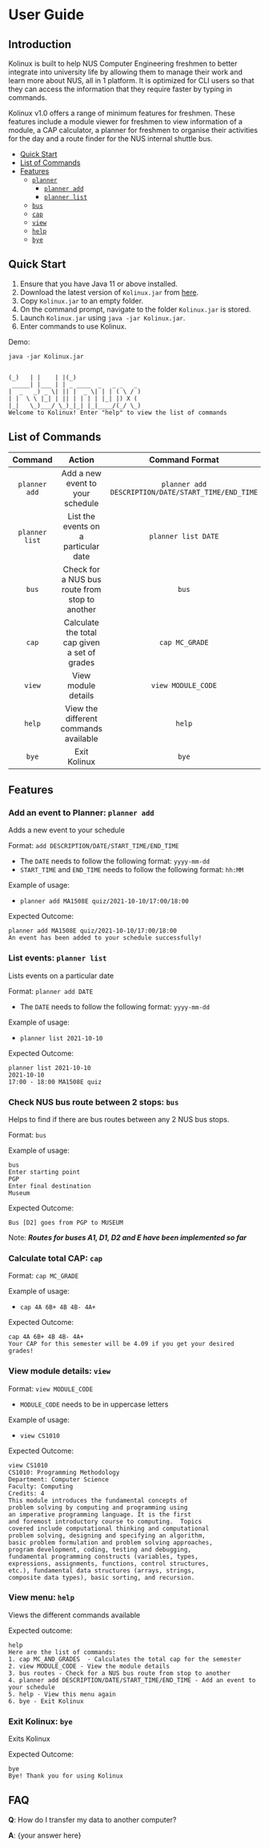 # User Guide

## Introduction

Kolinux is built to help NUS Computer Engineering freshmen to better integrate into university life 
by allowing them to manage their work and learn more about NUS, all in 1 platform. It is optimized 
for CLI users so that they can access the information that they require faster by typing in commands.

Kolinux v1.0 offers a range of minimum features for freshmen. These features include a module viewer
for freshmen to view information of a module, a CAP calculator, a planner for freshmen to organise 
their activities for the day and a route finder for the NUS internal shuttle bus.

* [Quick Start](#quick-start)
* [List of Commands](#list-of-commands)
* [Features](#features)
  * [`planner`](#add-an-event-to-planner-planner-add)
    * [`planner add`](#add-an-event-to-planner-planner-add)
    * [`planner list`](#list-events-planner-list)
  * [`bus`](#check-nus-bus-route-between-2-stops-bus)
  * [`cap`](#calculate-total-cap-cap)
  * [`view`](#view-module-details-view)
  * [`help`](#view-menu-help)
  * [`bye`](#exit-kolinux-bye)

## Quick Start

1. Ensure that you have Java 11 or above installed.
2. Download the latest version of `Kolinux.jar` from [here](https://github.com/AY2122S1-CS2113T-W11-1/tp/releases).
3. Copy `Kolinux.jar` to an empty folder.
4. On the command prompt, navigate to the folder `Kolinux.jar` is stored.
5. Launch `Kolinux.jar` using `java -jar Kolinux.jar`.
6. Enter commands to use Kolinux.

Demo:
```
java -jar Kolinux.jar


(_)   | |    | |(_)
 _____| |___ | | _ ____  _   _ _   _
|  _   _) _ \| || |  _ \| | | ( \ / )
| |  \ \ |_| | || | | | | |_| |) X (
|_|   \_)___/ \_)_|_| |_|____/(_/ \_)
Welcome to Kolinux! Enter "help" to view the list of commands
```

## List of Commands

|    Command    	|                     Action                     	|               Command Format               	     |
|:-------------:	|:----------------------------------------------:	|:------------------------------------------:	     |
| `planner add` 	| Add a new event to your schedule              	| `planner add DESCRIPTION/DATE/START_TIME/END_TIME` |
| `planner list` 	| List the events on a particular date              | `planner list DATE`                                |
| `bus`         	| Check for a NUS bus route from stop to another 	| `bus`                                      	     |
| `cap`         	| Calculate the total cap given a set of grades     | `cap MC_GRADE`                             	     |
| `view`        	| View module details                         	    | `view MODULE_CODE`                         	     |
| `help`        	| View the different commands available          	| `help`                                     	     |
| `bye`         	| Exit Kolinux                                   	| `bye`                                      	     |



## Features 

### Add an event to Planner: `planner add`

Adds a new event to your schedule

Format: `add DESCRIPTION/DATE/START_TIME/END_TIME`

* The `DATE` needs to follow the following format: `yyyy-mm-dd`
* `START_TIME` and `END_TIME` needs to follow the following format: `hh:MM`

Example of usage:

* `planner add MA1508E quiz/2021-10-10/17:00/18:00`

Expected Outcome:

```
planner add MA1508E quiz/2021-10-10/17:00/18:00
An event has been added to your schedule successfully!
```

### List events: `planner list`

Lists events on a particular date

Format: `planner add DATE`

* The `DATE` needs to follow the following format: `yyyy-mm-dd`

Example of usage:

* `planner list 2021-10-10`

Expected Outcome:

```
planner list 2021-10-10
2021-10-10
17:00 - 18:00 MA1508E quiz
```

### Check NUS bus route between 2 stops: `bus`

Helps to find if there are bus routes between any 2 NUS bus stops. 

Format: `bus`

Example of usage:

```
bus
Enter starting point
PGP
Enter final destination
Museum
```

Expected Outcome:

```
Bus [D2] goes from PGP to MUSEUM
```

Note: ***Routes for buses A1, D1, D2 and E have been implemented so far***

### Calculate total CAP: `cap`

Format: `cap MC_GRADE`

Example of usage:

* `cap 4A 6B+ 4B 4B- 4A+`

Expected Outcome:

```
cap 4A 6B+ 4B 4B- 4A+
Your CAP for this semester will be 4.09 if you get your desired grades!
```

### View module details: `view`

Format: `view MODULE_CODE`

* `MODULE_CODE` needs to be in uppercase letters

Example of usage:

* `view CS1010`

Expected Outcome:

```
view CS1010
CS1010: Programming Methodology
Department: Computer Science
Faculty: Computing
Credits: 4
This module introduces the fundamental concepts of
problem solving by computing and programming using
an imperative programming language. It is the first
and foremost introductory course to computing.  Topics
covered include computational thinking and computational
problem solving, designing and specifying an algorithm,
basic problem formulation and problem solving approaches,
program development, coding, testing and debugging,
fundamental programming constructs (variables, types,
expressions, assignments, functions, control structures,
etc.), fundamental data structures (arrays, strings,
composite data types), basic sorting, and recursion.
```

### View menu: `help`

Views the different commands available

Expected outcome:

```
help
Here are the list of commands:
1. cap MC_AND_GRADES  - Calculates the total cap for the semester
2. view MODULE_CODE - View the module details
3. bus routes - Check for a NUS bus route from stop to another
4. planner add DESCRIPTION/DATE/START_TIME/END_TIME - Add an event to your schedule
5. help - View this menu again
6. bye - Exit Kolinux
```

### Exit Kolinux: `bye`

Exits Kolinux

Expected Outcome:

```
bye
Bye! Thank you for using Kolinux
```

## FAQ

**Q**: How do I transfer my data to another computer? 

**A**: {your answer here}


